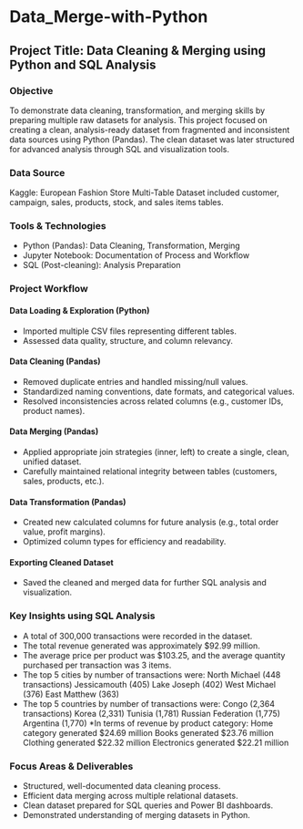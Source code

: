 # Data_Merge-with-Python
## Project Title: Data Cleaning & Merging using Python and SQL Analysis
### Objective
To demonstrate data cleaning, transformation, and merging skills by preparing multiple raw datasets for analysis. This project focused on creating a clean, analysis-ready dataset from fragmented and inconsistent data sources using Python (Pandas). The clean dataset was later structured for advanced analysis through SQL and visualization tools.
### Data Source
Kaggle: European Fashion Store Multi-Table Dataset included customer, campaign, sales, products, stock, and sales items tables.

### Tools & Technologies
* Python (Pandas): Data Cleaning, Transformation, Merging
* Jupyter Notebook: Documentation of Process and Workflow
* SQL (Post-cleaning): Analysis Preparation

### Project Workflow
#### Data Loading & Exploration (Python)
* Imported multiple CSV files representing different tables.
* Assessed data quality, structure, and column relevancy.

#### Data Cleaning (Pandas)
* Removed duplicate entries and handled missing/null values.
* Standardized naming conventions, date formats, and categorical values.
* Resolved inconsistencies across related columns (e.g., customer IDs, product names).

#### Data Merging (Pandas)
* Applied appropriate join strategies (inner, left) to create a single, clean, unified dataset.
* Carefully maintained relational integrity between tables (customers, sales, products, etc.).

#### Data Transformation (Pandas)
* Created new calculated columns for future analysis (e.g., total order value, profit margins).
* Optimized column types for efficiency and readability.

#### Exporting Cleaned Dataset
* Saved the cleaned and merged data for further SQL analysis and visualization.

### Key Insights using SQL Analysis
* A total of 300,000 transactions were recorded in the dataset.
* The total revenue generated was approximately $92.99 million.
* The average price per product was $103.25, and the average quantity purchased per transaction was 3 items.
* The top 5 cities by number of transactions were:
North Michael (448 transactions)
Jessicamouth (405)
Lake Joseph (402)
West Michael (376)
East Matthew (363)
* The top 5 countries by number of transactions were:
Congo (2,364 transactions)
Korea (2,331)
Tunisia (1,781)
Russian Federation (1,775)
Argentina (1,770)
*In terms of revenue by product category:
Home category generated $24.69 million
Books generated $23.76 million
Clothing generated $22.32 million
Electronics generated $22.21 million

### Focus Areas & Deliverables
* Structured, well-documented data cleaning process.
* Efficient data merging across multiple relational datasets.
* Clean dataset prepared for SQL queries and Power BI dashboards.
* Demonstrated understanding of merging datasets in Python.
